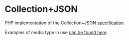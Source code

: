 Collection+JSON
===================

PHP implementation of the Collection+JSON [specification](http://amundsen.com/media-types/collection/format/)

Examples of media type in use [can be found here](http://amundsen.com/media-types/collection/examples/).

